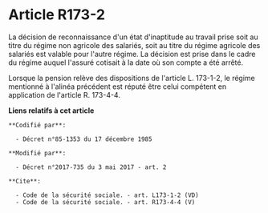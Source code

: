 # Article R173-2

La décision de reconnaissance d'un état d'inaptitude au travail prise soit au titre du régime non agricole des salariés, soit
au titre du régime agricole des salariés est valable pour l'autre régime. La décision est prise dans le cadre du régime
auquel l'assuré cotisait à la date où son compte a été arrêté. 

Lorsque la pension relève des dispositions de l'article L. 173-1-2, le régime mentionné à l'alinéa précédent est réputé être
celui compétent en application de l'article R. 173-4-4.

**Liens relatifs à cet article**

	**Codifié par**:

	  - Décret n°85-1353 du 17 décembre 1985

	**Modifié par**:

	  - Décret n°2017-735 du 3 mai 2017 - art. 2

	**Cite**:

	  - Code de la sécurité sociale. - art. L173-1-2 (VD)
	  - Code de la sécurité sociale. - art. R173-4-4 (V)
